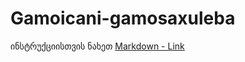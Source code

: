 # Gamoicani-gamosaxuleba
ინსტრუქციისთვის ნახეთ [Markdown - Link](#https://www.facebook.com/levani.bzishvili.5/videos/812843892215882)
